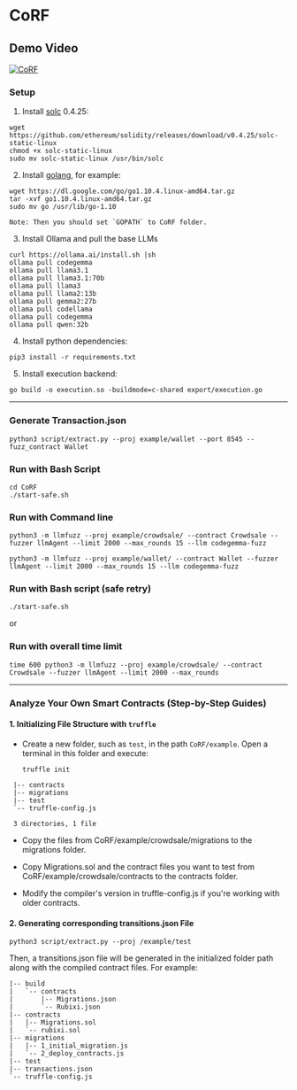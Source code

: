# CoRF


## Demo Video
[![CoRF](https://res.cloudinary.com/marcomontalbano/image/upload/v1721658637/video_to_markdown/images/youtube--na0dStb2gfE-c05b58ac6eb4c4700831b2b3070cd403.jpg)](https://youtu.be/na0dStb2gfE "CoRF")

### Setup

1. Install [solc](https://github.com/ethereum/solidity) 0.4.25:
```
wget https://github.com/ethereum/solidity/releases/download/v0.4.25/solc-static-linux
chmod +x solc-static-linux
sudo mv solc-static-linux /usr/bin/solc
```

2. Install [golang](https://golang.org/), for example:
```
wget https://dl.google.com/go/go1.10.4.linux-amd64.tar.gz
tar -xvf go1.10.4.linux-amd64.tar.gz
sudo mv go /usr/lib/go-1.10

Note: Then you should set `GOPATH` to CoRF folder.
```

3. Install Ollama and pull the base LLMs
```
curl https://ollama.ai/install.sh |sh
ollama pull codegemma
ollama pull llama3.1
ollama pull llama3.1:70b
ollama pull llama3
ollama pull llama2:13b
ollama pull gemma2:27b
ollama pull codellama
ollama pull codegemma
ollama pull qwen:32b
```

4. Install python dependencies:
```
pip3 install -r requirements.txt
```

5. Install execution backend:
```
go build -o execution.so -buildmode=c-shared export/execution.go
```

-----------------------------------------------------------

### Generate Transaction.json
```
python3 script/extract.py --proj example/wallet --port 8545 --fuzz_contract Wallet
```
### Run with Bash Script
```
cd CoRF
./start-safe.sh
```
### Run with Command line 
```
python3 -m llmfuzz --proj example/crowdsale/ --contract Crowdsale --fuzzer llmAgent --limit 2000 --max_rounds 15 --llm codegemma-fuzz

python3 -m llmfuzz --proj example/wallet/ --contract Wallet --fuzzer llmAgent --limit 2000 --max_rounds 15 --llm codegemma-fuzz
```
### Run with Bash script (safe retry)
```
./start-safe.sh
```
or
### Run with overall time limit

```
time 600 python3 -m llmfuzz --proj example/crowdsale/ --contract Crowdsale --fuzzer llmAgent --limit 2000 --max_rounds
```

-----------------------------------------------------------

### Analyze Your Own Smart Contracts (Step-by-Step Guides)

#### 1. Initializing File Structure with `truffle`

- Create a new folder, such as `test`, in the path `CoRF/example`. Open a terminal in this folder and execute:

  ```shell
  truffle init
  ```
 ```shell
  |-- contracts
  |-- migrations
  |-- test
  `-- truffle-config.js
  
  3 directories, 1 file
  ```

- Copy the files from CoRF/example/crowdsale/migrations to the migrations folder.

- Copy Migrations.sol and the contract files you want to test from CoRF/example/crowdsale/contracts to the contracts folder.

- Modify the compiler's version in truffle-config.js if you're working with older contracts.

#### 2. Generating corresponding transitions.json File

```
python3 script/extract.py --proj /example/test
```
Then, a transitions.json file will be generated in the initialized folder path along with the compiled contract files. For example:

  ```shell
  |-- build
  |   `-- contracts
  |       |-- Migrations.json
  |       `-- Rubixi.json
  |-- contracts
  |   |-- Migrations.sol
  |   `-- rubixi.sol
  |-- migrations
  |   |-- 1_initial_migration.js
  |   `-- 2_deploy_contracts.js
  |-- test
  |-- transactions.json
  `-- truffle-config.js
  ```
